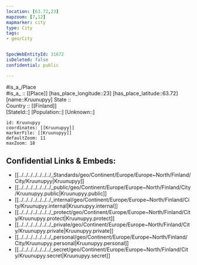 ```yaml
---
location: [63.72,23] 
mapzoom: [7,12] 
mapmarker: city 
type: City
tags:
- geo/City


SpocWebEntityId: 31672
isDeleted: false
confidential: public

---
```

#is_a_/Place  
#is_a_ :: [[Place]] 
[has_place_longitude::23] 
[has_place_latitude::63.72] 
[name::Kruunupyy] 
State ::  
Country :: [[Finland]]  
[StateId::] 
[Population::] 
[Unknown::] 


```leaflet
id: Kruunupyy
coordinates: [[Kruunupyy]] 
markerFile: [[Kruunupyy]] 
defaultZoom: 11 
maxZoom: 18
```


## Confidential Links & Embeds: 
- [[../../../../../../../_Standards/geo/Continent/Europe/Europe~North/Finland/City/Kruunupyy|Kruunupyy]] 
- [[../../../../../../../_public/geo/Continent/Europe/Europe~North/Finland/City/Kruunupyy.public|Kruunupyy.public]] 
- [[../../../../../../../_internal/geo/Continent/Europe/Europe~North/Finland/City/Kruunupyy.internal|Kruunupyy.internal]] 
- [[../../../../../../../_protect/geo/Continent/Europe/Europe~North/Finland/City/Kruunupyy.protect|Kruunupyy.protect]] 
- [[../../../../../../../_private/geo/Continent/Europe/Europe~North/Finland/City/Kruunupyy.private|Kruunupyy.private]] 
- [[../../../../../../../_personal/geo/Continent/Europe/Europe~North/Finland/City/Kruunupyy.personal|Kruunupyy.personal]] 
- [[../../../../../../../_secret/geo/Continent/Europe/Europe~North/Finland/City/Kruunupyy.secret|Kruunupyy.secret]] 

